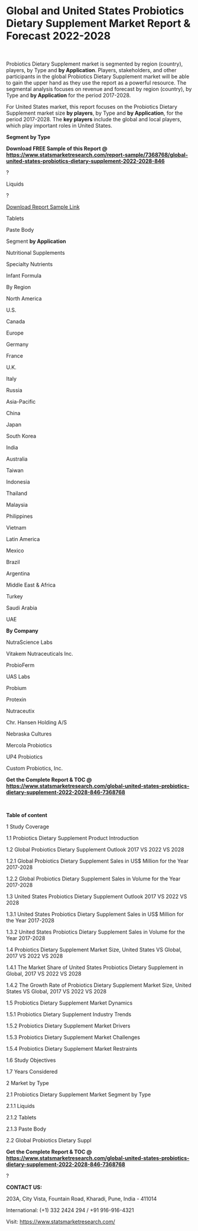 <h1>Global and United States Probiotics Dietary Supplement Market Report & Forecast 2022-2028</h1><br/><p>Probiotics Dietary Supplement market is segmented by region (country), players, by Type and <strong>by Application</strong>. Players, stakeholders, and other participants in the global Probiotics Dietary Supplement market will be able to gain the upper hand as they use the report as a powerful resource. The segmental analysis focuses on revenue and forecast by region (country), by Type and <strong>by Application</strong> for the period 2017-2028.</p>
 
 
 
 <p>For United States market, this report focuses on the Probiotics Dietary Supplement market size <strong>by players</strong>, by Type and <strong>by Application</strong>, for the period 2017-2028. The <strong>key players</strong> include the global and local players, which play important roles in United States.</p>
 
 
 
 <p><strong>Segment by Type</strong></p>
 
 
 
 <div><b>Download FREE Sample of this Report @ <a href="https://www.statsmarketresearch.com/download-free-sample/7368768/global-united-states-probiotics-dietary-supplement-2022-2028-846">https://www.statsmarketresearch.com/report-sample/7368768/global-united-states-probiotics-dietary-supplement-2022-2028-846</a></b></div>
 
 
 
 <p>? </p>
 
 
 
 <p>Liquids</p>
 
 
 
 <p>? </p>
 
 
 
 <p><a href="https://www.statsmarketresearch.com/download-free-sample/7368768/global-united-states-probiotics-dietary-supplement-2022-2028-846">Download Report Sample Link</a></p>
 
 
 
 <p>Tablets</p>
 
 
 
 <p>Paste Body</p>
 
 
 
 <p>Segment <strong>by Application</strong></p>
 
 
 
 <p>Nutritional Supplements</p>
 
 
 
 <p>Specialty Nutrients</p>
 
 
 
 <p>Infant Formula</p>
 
 
 
 <p>By Region</p>
 
 
 
 <p>North America</p>
 
 
 
 <p>U.S.</p>
 
 
 
 <p>Canada</p>
 
 
 
 <p>Europe</p>
 
 
 
 <p>Germany</p>
 
 
 
 <p>France</p>
 
 
 
 <p>U.K.</p>
 
 
 
 <p>Italy</p>
 
 
 
 <p>Russia</p>
 
 
 
 <p>Asia-Pacific</p>
 
 
 
 <p>China</p>
 
 
 
 <p>Japan</p>
 
 
 
 <p>South Korea</p>
 
 
 
 <p>India</p>
 
 
 
 <p>Australia</p>
 
 
 
 <p>Taiwan</p>
 
 
 
 <p>Indonesia</p>
 
 
 
 <p>Thailand</p>
 
 
 
 <p>Malaysia</p>
 
 
 
 <p>Philippines</p>
 
 
 
 <p>Vietnam</p>
 
 
 
 <p>Latin America</p>
 
 
 
 <p>Mexico</p>
 
 
 
 <p>Brazil</p>
 
 
 
 <p>Argentina</p>
 
 
 
 <p>Middle East & Africa</p>
 
 
 
 <p>Turkey</p>
 
 
 
 <p>Saudi Arabia</p>
 
 
 
 <p>UAE</p>
 
 
 
 <p><strong>By Company</strong></p>
 
 
 
 <p>NutraScience Labs</p>
 
 
 
 <p>Vitakem Nutraceuticals Inc.</p>
 
 
 
 <p>ProbioFerm</p>
 
 
 
 <p>UAS Labs</p>
 
 
 
 <p>Probium</p>
 
 
 
 <p>Protexin</p>
 
 
 
 <p>Nutraceutix</p>
 
 
 
 <p>Chr. Hansen Holding A/S</p>
 
 
 
 <p>Nebraska Cultures</p>
 
 
 
 <p>Mercola Probiotics</p>
 
 
 
 <p>UP4 Probiotics</p>
 
 
 
 <p>Custom Probiotics, Inc.</p>
 
 
 
 <div><b>Get the Complete Report & TOC @ <a href="https://www.statsmarketresearch.com/global-united-states-probiotics-dietary-supplement-2022-2028-846-7368768">https://www.statsmarketresearch.com/global-united-states-probiotics-dietary-supplement-2022-2028-846-7368768</a></b></div>
 
 
 
 <p><br />
 
 <b>Table of content</b></p>
 
 
 
 <p>1 Study Coverage<br />
 
 1.1 Probiotics Dietary Supplement Product Introduction<br />
 
 1.2 Global Probiotics Dietary Supplement Outlook 2017 VS 2022 VS 2028<br />
 
 1.2.1 Global Probiotics Dietary Supplement Sales in US$ Million for the Year 2017-2028<br />
 
 1.2.2 Global Probiotics Dietary Supplement Sales in Volume for the Year 2017-2028<br />
 
 1.3 United States Probiotics Dietary Supplement Outlook 2017 VS 2022 VS 2028<br />
 
 1.3.1 United States Probiotics Dietary Supplement Sales in US$ Million for the Year 2017-2028<br />
 
 1.3.2 United States Probiotics Dietary Supplement Sales in Volume for the Year 2017-2028<br />
 
 1.4 Probiotics Dietary Supplement Market Size, United States VS Global, 2017 VS 2022 VS 2028<br />
 
 1.4.1 The Market Share of United States Probiotics Dietary Supplement in Global, 2017 VS 2022 VS 2028<br />
 
 1.4.2 The Growth Rate of Probiotics Dietary Supplement Market Size, United States VS Global, 2017 VS 2022 VS 2028<br />
 
 1.5 Probiotics Dietary Supplement Market Dynamics<br />
 
 1.5.1 Probiotics Dietary Supplement Industry Trends<br />
 
 1.5.2 Probiotics Dietary Supplement Market Drivers<br />
 
 1.5.3 Probiotics Dietary Supplement Market Challenges<br />
 
 1.5.4 Probiotics Dietary Supplement Market Restraints<br />
 
 1.6 Study Objectives<br />
 
 1.7 Years Considered<br />
 
 2 Market by Type<br />
 
 2.1 Probiotics Dietary Supplement Market Segment by Type<br />
 
 2.1.1 Liquids<br />
 
 2.1.2 Tablets<br />
 
 2.1.3 Paste Body<br />
 
 2.2 Global Probiotics Dietary Suppl</p>
 
 
 
 <div><b>Get the Complete Report & TOC @ <a href="https://www.statsmarketresearch.com/global-united-states-probiotics-dietary-supplement-2022-2028-846-7368768">https://www.statsmarketresearch.com/global-united-states-probiotics-dietary-supplement-2022-2028-846-7368768</a></b></div>
 
 
 
 <p>? </p>
 
 
 
 <p><b>CONTACT US:</b><br />
 
 203A, City Vista, Fountain Road, Kharadi, Pune, India - 411014<br />
 
 International: (+1) 332 2424 294 / +91 916-916-4321<br />
 
 Visit: <a href="https://www.statsmarketresearch.com/">https://www.statsmarketresearch.com/</a></p>